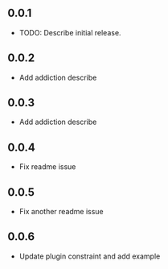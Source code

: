 ## 0.0.1

* TODO: Describe initial release.

## 0.0.2
* Add addiction describe

## 0.0.3
* Add addiction describe

## 0.0.4
* Fix readme issue

## 0.0.5
* Fix another readme issue

## 0.0.6
* Update plugin constraint and add example